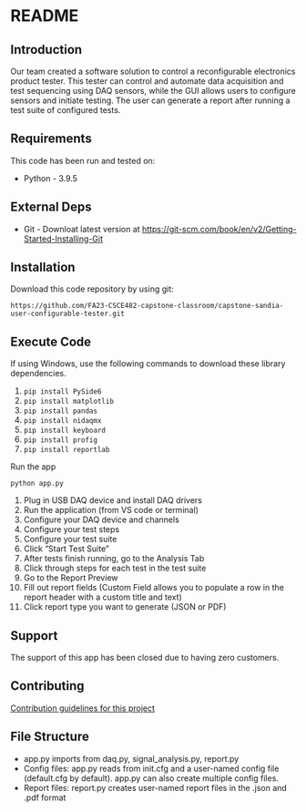 # README

## Introduction

Our team created a software solution to control a reconfigurable electronics product tester. This tester can control and automate data acquisition and test sequencing using DAQ sensors, while the GUI allows users to configure sensors and initiate testing. The user can generate a report after running a test suite of configured tests.

## Requirements

This code has been run and tested on:

- Python - 3.9.5

## External Deps

- Git - Downloat latest version at https://git-scm.com/book/en/v2/Getting-Started-Installing-Git

## Installation

Download this code repository by using git:

`https://github.com/FA23-CSCE482-capstone-classroom/capstone-sandia-user-configurable-tester.git`

## Execute Code

If using Windows, use the following commands to download these library dependencies.

1. `pip install PySide6`
2. `pip install matplotlib`
3. `pip install pandas`
4. `pip install nidaqmx`
5. `pip install keyboard`
6. `pip install profig`
7. `pip install reportlab`

Run the app

`python app.py`

1. Plug in USB DAQ device and install DAQ drivers
2. Run the application (from VS code or terminal)
3. Configure your DAQ device and channels
4. Configure your test steps
5. Configure your test suite
6. Click “Start Test Suite”
7. After tests finish running, go to the Analysis Tab
8. Click through steps for each test in the test suite
9. Go to the Report Preview
10. Fill out report fields (Custom Field allows you to populate a row in the report header with a custom title and text)
11. Click report type you want to generate (JSON or PDF)

## Support

The support of this app has been closed due to having zero customers.

## Contributing

[Contribution guidelines for this project](.github/CONTRIBUTING.md)

## File Structure

- app.py imports from daq.py, signal_analysis.py, report.py
- Config files: app.py reads from init.cfg and a user-named config file (default.cfg by default). app.py can also create multiple config files.
- Report files: report.py creates user-named report files in the .json and .pdf format
